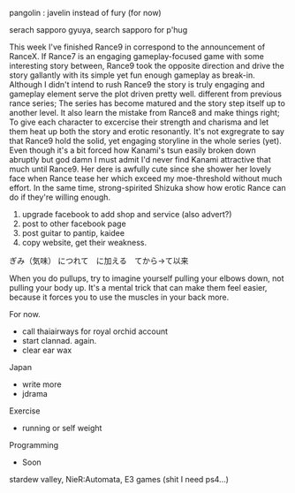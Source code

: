 pangolin : javelin instead of fury (for now)

serach sapporo gyuya, search sapporo for p'hug

This week I've finished Rance9 in correspond to the announcement of RanceX.
If Rance7 is an engaging gameplay-focused game with some interesting story between, 
Rance9 took the opposite direction and drive the story gallantly with its simple yet fun enough gameplay as break-in.
Although I didn't intend to rush Rance9 the story is truly engaging and gameplay element serve the plot driven pretty well.
different from previous rance series; The series has become matured and the story step itself up to another level. 
It also learn the mistake from Rance8 and make things right; To give each character to excercise their strength and charisma and let them heat up both the story and erotic resonantly.
It's not exgregrate to say that Rance9 hold the solid, yet engaging storyline in the whole series (yet).
Even though it's a bit forced how Kanami's tsun easily broken down abruptly but god damn
I must admit I'd never find Kanami attractive that much until Rance9. Her dere is awfully cute since she shower her lovely face when Rance tease her which exceed my moe-threshold without much effort.
In the same time, strong-spirited Shizuka show how erotic Rance can do if they're willing enough. 







1. upgrade facebook to add shop and service (also advert?)
2. post to other facebook page
3. post guitar to pantip, kaidee
4. copy website, get their weakness.


ぎみ（気味） につれて　に加える　てから→て以来

When you do pullups, try to imagine yourself pulling your elbows down, not pulling your body up. It's a mental trick that can make them feel easier, because it forces you to use the muscles in your back more.

For now.
- call thaiairways for royal orchid account
- start clannad. again.
- clear ear wax

Japan
- write more
- jdrama

Exercise
- running or self weight

Programming
- Soon

stardew valley, 
NieR:Automata,
E3 games (shit I need ps4...)



